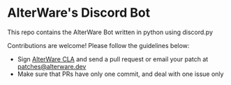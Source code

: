 # AlterWare's Discord Bot
This repo contains the AlterWare Bot written in python using discord.py

Contributions are welcome! Please follow the guidelines below:

- Sign [AlterWare CLA](https://alterware.dev/cla) and send a pull request or email your patch at patches@alterware.dev
- Make sure that PRs have only one commit, and deal with one issue only
